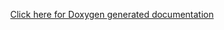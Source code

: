 <head>
    <title>
        pyDeltaServer - Written by Dave Mariano
    </title>
</head>
<body>
    <p align="center">
    <a href="http://cdn.rawgit.com/d-mariano/DeltaLaser/tree/master/Algorithms/Documentation/html/index.html">Click here for Doxygen generated documentation</a>
    </p>


</body>
